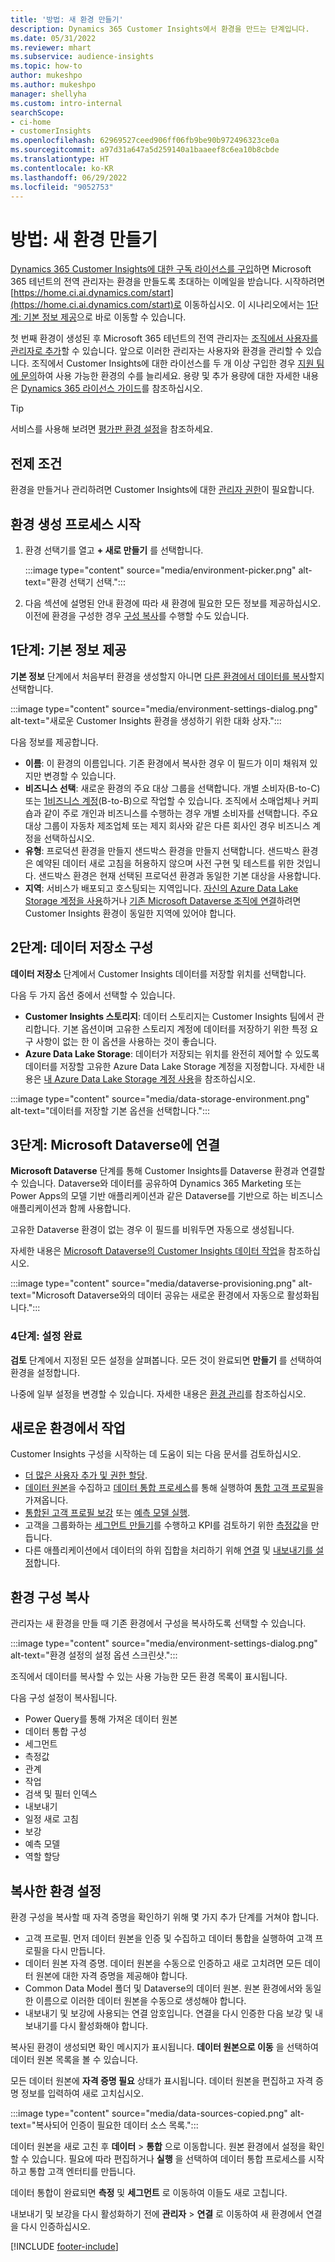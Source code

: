 ```yaml
---
title: '방법: 새 환경 만들기'
description: Dynamics 365 Customer Insights에서 환경을 만드는 단계입니다.
ms.date: 05/31/2022
ms.reviewer: mhart
ms.subservice: audience-insights
ms.topic: how-to
author: mukeshpo
ms.author: mukeshpo
manager: shellyha
ms.custom: intro-internal
searchScope:
- ci-home
- customerInsights
ms.openlocfilehash: 62969527ceed906ff06fb9be90b972496323ce0a
ms.sourcegitcommit: a97d31a647a5d259140a1baaeef8c6ea10b8cbde
ms.translationtype: HT
ms.contentlocale: ko-KR
ms.lasthandoff: 06/29/2022
ms.locfileid: "9052753"
---
```

# <a name="how-to-create-a-new-environment"></a>방법: 새 환경 만들기

[Dynamics 365 Customer Insights에 대한 구독 라이선스를 구입](paid-license.md)하면 Microsoft 365 테넌트의 전역 관리자는 환경을 만들도록 초대하는 이메일을 받습니다. 시작하려면 [https://home.ci.ai.dynamics.com/start](https://home.ci.ai.dynamics.com/start)로 이동하십시오. 이 시나리오에서는 [1단계: 기본 정보 제공](#step-1-provide-basic-information)으로 바로 이동할 수 있습니다.

첫 번째 환경이 생성된 후 Microsoft 365 테넌트의 전역 관리자는 [조직에서 사용자를 관리자로 추가](permissions.md)할 수 있습니다. 앞으로 이러한 관리자는 사용자와 환경을 관리할 수 있습니다. 조직에서 Customer Insights에 대한 라이선스를 두 개 이상 구입한 경우 [지원 팀에 문의](https://go.microsoft.com/fwlink/?linkid=2079641)하여 사용 가능한 환경의 수를 늘리세요. 용량 및 추가 용량에 대한 자세한 내용은 [Dynamics 365 라이선스 가이드](https://go.microsoft.com/fwlink/?LinkId=866544)를 참조하십시오.

> [!TIP]
> 서비스를 사용해 보려면 [평가판 환경 설정](trial-signup.md)을 참조하세요.

## <a name="prerequisites"></a>전제 조건

환경을 만들거나 관리하려면 Customer Insights에 대한 [관리자 권한](permissions.md)이 필요합니다.

## <a name="start-the-environment-creation-process"></a>환경 생성 프로세스 시작

1. 환경 선택기를 열고 **+ 새로 만들기** 를 선택합니다.
  
   :::image type="content" source="media/environment-picker.png" alt-text="환경 선택기 선택.":::

1. 다음 섹션에 설명된 안내 환경에 따라 새 환경에 필요한 모든 정보를 제공하십시오. 이전에 환경을 구성한 경우 [구성 복사](#copy-the-environment-configuration)를 수행할 수도 있습니다.

## <a name="step-1-provide-basic-information"></a>1단계: 기본 정보 제공

**기본 정보** 단계에서 처음부터 환경을 생성할지 아니면 [다른 환경에서 데이터를 복사](#copy-the-environment-configuration)할지 선택합니다.

   :::image type="content" source="media/environment-settings-dialog.png" alt-text="새로운 Customer Insights 환경을 생성하기 위한 대화 상자.":::

다음 정보를 제공합니다.

- **이름**: 이 환경의 이름입니다. 기존 환경에서 복사한 경우 이 필드가 이미 채워져 있지만 변경할 수 있습니다.
- **비즈니스 선택**: 새로운 환경의 주요 대상 그룹을 선택합니다. 개별 소비자(B-to-C) 또는 [1비즈니스 계정](work-with-business-accounts.md)(B-to-B)으로 작업할 수 있습니다. 조직에서 소매업체나 커피숍과 같이 주로 개인과 비즈니스를 수행하는 경우 개별 소비자를 선택합니다. 주요 대상 그룹이 자동차 제조업체 또는 제지 회사와 같은 다른 회사인 경우 비즈니스 계정을 선택하십시오.
- **유형**: 프로덕션 환경을 만들지 샌드박스 환경을 만들지 선택합니다. 샌드박스 환경은 예약된 데이터 새로 고침을 허용하지 않으며 사전 구현 및 테스트를 위한 것입니다. 샌드박스 환경은 현재 선택된 프로덕션 환경과 동일한 기본 대상을 사용합니다.
- **지역**: 서비스가 배포되고 호스팅되는 지역입니다. [자신의 Azure Data Lake Storage 계정을 사용](own-data-lake-storage.md)하거나 [기존 Microsoft Dataverse 조직에 연결](customer-insights-dataverse.md)하려면 Customer Insights 환경이 동일한 지역에 있어야 합니다.

## <a name="step-2-configure-data-storage"></a>2단계: 데이터 저장소 구성

**데이터 저장소** 단계에서 Customer Insights 데이터를 저장할 위치를 선택합니다.

다음 두 가지 옵션 중에서 선택할 수 있습니다.

- **Customer Insights 스토리지**: 데이터 스토리지는 Customer Insights 팀에서 관리합니다. 기본 옵션이며 고유한 스토리지 계정에 데이터를 저장하기 위한 특정 요구 사항이 없는 한 이 옵션을 사용하는 것이 좋습니다.
- **Azure Data Lake Storage**: 데이터가 저장되는 위치를 완전히 제어할 수 있도록 데이터를 저장할 고유한 Azure Data Lake Storage 계정을 지정합니다. 자세한 내용은 [내 Azure Data Lake Storage 계정 사용](own-data-lake-storage.md)을 참조하십시오.

:::image type="content" source="media/data-storage-environment.png" alt-text="데이터를 저장할 기본 옵션을 선택합니다.":::

## <a name="step-3-connect-to-microsoft-dataverse"></a>3단계: Microsoft Dataverse에 연결

**Microsoft Dataverse** 단계를 통해 Customer Insights를 Dataverse 환경과 연결할 수 있습니다. Dataverse와 데이터를 공유하여 Dynamics 365 Marketing 또는 Power Apps의 모델 기반 애플리케이션과 같은 Dataverse를 기반으로 하는 비즈니스 애플리케이션과 함께 사용합니다.


고유한 Dataverse 환경이 없는 경우 이 필드를 비워두면 자동으로 생성됩니다.

자세한 내용은 [Microsoft Dataverse의 Customer Insights 데이터 작업](customer-insights-dataverse.md)을 참조하십시오.

:::image type="content" source="media/dataverse-provisioning.png" alt-text="Microsoft Dataverse와의 데이터 공유는 새로운 환경에서 자동으로 활성화됩니다.":::

### <a name="step-4-finalize-the-settings"></a>4단계: 설정 완료

**검토** 단계에서 지정된 모든 설정을 살펴봅니다. 모든 것이 완료되면 **만들기** 를 선택하여 환경을 설정합니다.

나중에 일부 설정을 변경할 수 있습니다. 자세한 내용은 [환경 관리](manage-environments.md)를 참조하십시오.

## <a name="work-with-your-new-environment"></a>새로운 환경에서 작업

Customer Insights 구성을 시작하는 데 도움이 되는 다음 문서를 검토하십시오.

- [더 많은 사용자 추가 및 권한 할당](permissions.md).
- [데이터 원본](data-sources.md)을 수집하고 [데이터 통합 프로세스](data-unification.md)를 통해 실행하여 [통합 고객 프로필](customer-profiles.md)을 가져옵니다.
- [통합된 고객 프로필 보강](enrichment-hub.md) 또는 [예측 모델 실행](predictions-overview.md).
- 고객을 그룹화하는 [세그먼트 만들기](segments.md)를 수행하고 KPI를 검토하기 위한 [측정값](measures.md)을 만듭니다.
- 다른 애플리케이션에서 데이터의 하위 집합을 처리하기 위해 [연결](connections.md) 및 [내보내기를 설정](export-destinations.md)합니다.

## <a name="copy-the-environment-configuration"></a>환경 구성 복사

관리자는 새 환경을 만들 때 기존 환경에서 구성을 복사하도록 선택할 수 있습니다.

:::image type="content" source="media/environment-settings-dialog.png" alt-text="환경 설정의 설정 옵션 스크린샷.":::

조직에서 데이터를 복사할 수 있는 사용 가능한 모든 환경 목록이 표시됩니다.

다음 구성 설정이 복사됩니다.

- Power Query를 통해 가져온 데이터 원본
- 데이터 통합 구성
- 세그먼트
- 측정값
- 관계
- 작업
- 검색 및 필터 인덱스
- 내보내기
- 일정 새로 고침
- 보강
- 예측 모델
- 역할 할당

## <a name="set-up-a-copied-environment"></a>복사한 환경 설정

환경 구성을 복사할 때 자격 증명을 확인하기 위해 몇 가지 추가 단계를 거쳐야 합니다.

- 고객 프로필. 먼저 데이터 원본을 인증 및 수집하고 데이터 통합을 실행하여 고객 프로필을 다시 만듭니다.
- 데이터 원본 자격 증명. 데이터 원본을 수동으로 인증하고 새로 고치려면 모든 데이터 원본에 대한 자격 증명을 제공해야 합니다.
- Common Data Model 폴더 및 Dataverse의 데이터 원본. 원본 환경에서와 동일한 이름으로 이러한 데이터 원본을 수동으로 생성해야 합니다.
- 내보내기 및 보강에 사용되는 연결 암호입니다. 연결을 다시 인증한 다음 보강 및 내보내기를 다시 활성화해야 합니다.

복사된 환경이 생성되면 확인 메시지가 표시됩니다. **데이터 원본으로 이동** 을 선택하여 데이터 원본 목록을 볼 수 있습니다.

모든 데이터 원본에 **자격 증명 필요** 상태가 표시됩니다. 데이터 원본을 편집하고 자격 증명 정보를 입력하여 새로 고치십시오.

:::image type="content" source="media/data-sources-copied.png" alt-text="복사되어 인증이 필요한 데이터 소스 목록.":::

데이터 원본을 새로 고친 후 **데이터** > **통합** 으로 이동합니다. 원본 환경에서 설정을 확인할 수 있습니다. 필요에 따라 편집하거나 **실행** 을 선택하여 데이터 통합 프로세스를 시작하고 통합 고객 엔터티를 만듭니다.

데이터 통합이 완료되면 **측정** 및 **세그먼트** 로 이동하여 이들도 새로 고칩니다.

내보내기 및 보강을 다시 활성화하기 전에 **관리자** > **연결** 로 이동하여 새 환경에서 연결을 다시 인증하십시오.

[!INCLUDE [footer-include](includes/footer-banner.md)]

